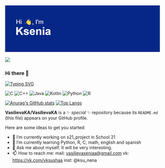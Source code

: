 ![y](header.png?raw=true "Title")


![](https://komarev.com/ghpvc/?username=your-github-VasilievaKA)

### Hi there 👋
[![Typing SVG](https://readme-typing-svg.herokuapp.com?color=%04048C&lines=Student+of+RTU+MIREA)](https://git.io/typing-svg)


![C](https://img.shields.io/badge/c-%2300599C.svg?style=for-the-badge&logo=c&logoColor=white) ![C++](https://img.shields.io/badge/c++-%2300599C.svg?style=for-the-badge&logo=c%2B%2B&logoColor=white) ![Java](https://img.shields.io/badge/java-%23ED8B00.svg?style=for-the-badge&logo=java&logoColor=white) ![Kotlin](https://img.shields.io/badge/kotlin-%230095D5.svg?style=for-the-badge&logo=kotlin&logoColor=white) ![Python](https://img.shields.io/badge/python-3670A0?style=for-the-badge&logo=python&logoColor=ffdd54) ![R](https://img.shields.io/badge/r-%23276DC3.svg?style=for-the-badge&logo=r&logoColor=white) 


<!---[![trophy](https://github-profile-trophy.vercel.app/?username=ryo-ma)](https://github.com/ryo-ma/github-profile-trophy)-->
[![Anurag's GitHub stats](https://github-readme-stats.vercel.app/api?username=VasilievaKA)](https://github.com/anuraghazra/github-readme-stats)         [![Top Langs](https://github-readme-stats.vercel.app/api/top-langs/?username=VasilievaKA&layout=compact)](https://github.com/anuraghazra/github-readme-stats)






**VasilievaKA/VasilievaKA** is a ✨ _special_ ✨ repository because its `README.md` (this file) appears on your GitHub profile.



Here are some ideas to get you started:

- 🔭 I’m currently working on s21_project in School 21
- 🌱 I’m currently learning Python, R, C, math, english and spanish
- 💬 Ask me about myself. It will be very interesting.
- 📫 How to reach me: 
     mail: vasilievaxeniaa@gmail.com 
     vk: https://vk.com/vksushaa 
     inst: @ksu_nena  
